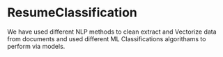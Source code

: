 # ResumeClassification

We have used different NLP methods to clean extract and Vectorize data from documents and used different ML Classifications algorithams to perform via models.
